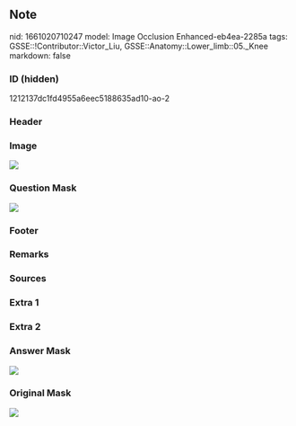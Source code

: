 ## Note
nid: 1661020710247
model: Image Occlusion Enhanced-eb4ea-2285a
tags: GSSE::!Contributor::Victor_Liu, GSSE::Anatomy::Lower_limb::05._Knee
markdown: false

### ID (hidden)
1212137dc1fd4955a6eec5188635ad10-ao-2

### Header


### Image
<img src="tmpxfo9pzl8.png">

### Question Mask
<img src="1212137dc1fd4955a6eec5188635ad10-ao-2-Q.svg">

### Footer


### Remarks


### Sources


### Extra 1


### Extra 2


### Answer Mask
<img src="1212137dc1fd4955a6eec5188635ad10-ao-2-A.svg">

### Original Mask
<img src="1212137dc1fd4955a6eec5188635ad10-ao-O.svg">
